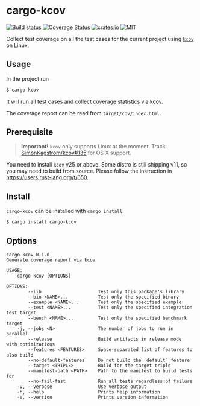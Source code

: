 cargo-kcov
==========

[![Build status](https://travis-ci.org/kennytm/cargo-kcov.svg?branch=master)](https://travis-ci.org/kennytm/cargo-kcov)
[![Coverage Status](https://coveralls.io/repos/github/kennytm/cargo-kcov/badge.svg?branch=coveralls)](https://coveralls.io/github/kennytm/cargo-kcov?branch=coveralls)
[![crates.io](http://meritbadge.herokuapp.com/cargo-kcov)](https://crates.io/crates/cargo-kcov)
![MIT](https://img.shields.io/badge/license-MIT-blue.svg)

Collect test coverage on all the test cases for the current project using
[`kcov`](https://simonkagstrom.github.io/kcov/) on Linux.

Usage
-----

In the project run

```sh
$ cargo kcov
```

It will run all test cases and collect coverage statistics via kcov.

The coverage report can be read from `target/cov/index.html`.

Prerequisite
------------

> **Important!** `kcov` only supports Linux at the moment. Track
> [SimonKagstrom/kcov#135](https://github.com/SimonKagstrom/kcov/issues/135) for OS X support.

You need to install `kcov` v25 or above. Some distro is still shipping v11, so you may need to
build from source. Please follow the instruction in https://users.rust-lang.org/t/650.

Install
-------

`cargo-kcov` can be installed with `cargo install`.

```sh
$ cargo install cargo-kcov
```

Options
-------

    cargo-kcov 0.1.0
    Generate coverage report via kcov

    USAGE:
        cargo kcov [OPTIONS]

    OPTIONS:
            --lib                     Test only this package's library
            --bin <NAME>...           Test only the specified binary
            --example <NAME>...       Test only the specified example
            --test <NAME>...          Test only the specified integration test target
            --bench <NAME>...         Test only the specified benchmark target
        -j, --jobs <N>                The number of jobs to run in parallel
            --release                 Build artifacts in release mode, with optimizations
            --features <FEATURES>     Space-separated list of features to also build
            --no-default-features     Do not build the `default` feature
            --target <TRIPLE>         Build for the target triple
            --manifest-path <PATH>    Path to the manifest to build tests for
            --no-fail-fast            Run all tests regardless of failure
        -v, --verbose                 Use verbose output
        -h, --help                    Prints help information
        -V, --version                 Prints version information



